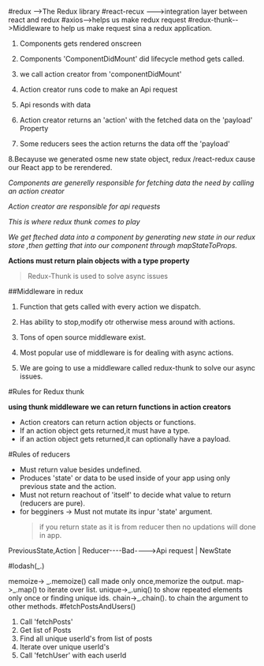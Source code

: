 #redux -->The Redux library
#react-recux --->integration layer between react and redux
#axios-->helps us make redux request
#redux-thunk-->Middleware to help us make request sina a redux application.

1. Components gets rendered onscreen

2. Components 'ComponentDidMount' did lifecycle method gets called.

3. we call action creator from 'componentDidMount'

4. Action creator runs code to make an Api request

5. Api resonds with data

6. Action creator returns an 'action' with the fetched data on the 'payload' Property

7. Some reducers sees the action returns the data off the 'payload'

8.Becayuse we generated osme new state object, redux /react-redux cause our React app to be rerendered.

_Components are generelly responsible for fetching data the need by calling an action creator_

_Action creator are responsible for api requests_

_This is where redux thunk comes to play_

_We get fteched data into a component by generating new state in our redux store ,then getting that into our component through mapStateToProps._

**Actions must return plain objects with a type property**

> Redux-Thunk is used to solve async issues

##Middleware in redux

1. Function that gets called with every action we dispatch.

2. Has ability to stop,modify otr otherwise mess around with actions.

3. Tons of open source middleware exist.

4. Most popular use of middleware is for dealing with async actions.

5. We are going to use a middleware called redux-thunk to solve our async issues.

#Rules for Redux thunk

**using thunk middleware we can return functions in action creators**

- Action creators can return action objects or functions.
- If an action object gets returned,it must have a type.
- if an action object gets returned,it can optionally have a payload.

#Rules of reducers

- Must return value besides undefined.
- Produces 'state' or data to be used inside of your app using only previous state and the action.
- Must not return reachout of 'itself' to decide what value to return (reducers are pure).
- for begginers -> Must not mutate its inpur 'state' argument.
  > if you return state as it is from reducer then no updations will done in app.

PreviousState,Action
|
Reducer----Bad---->Api request
|
NewState

#lodash(\_.)

memoize-> \_.memoize() call made only once,memorize the output.
map->\_.map() to iterate over list.
unique->\_.uniq() to show repeated elements only once or finding unique ids.
chain->\_.chain(). to chain the argument to other methods.
#fetchPostsAndUsers()

1. Call 'fetchPosts'
2. Get list of Posts
3. Find all unique userId's from list of posts
4. Iterate over unique userId's
5. Call 'fetchUser' with each userId
